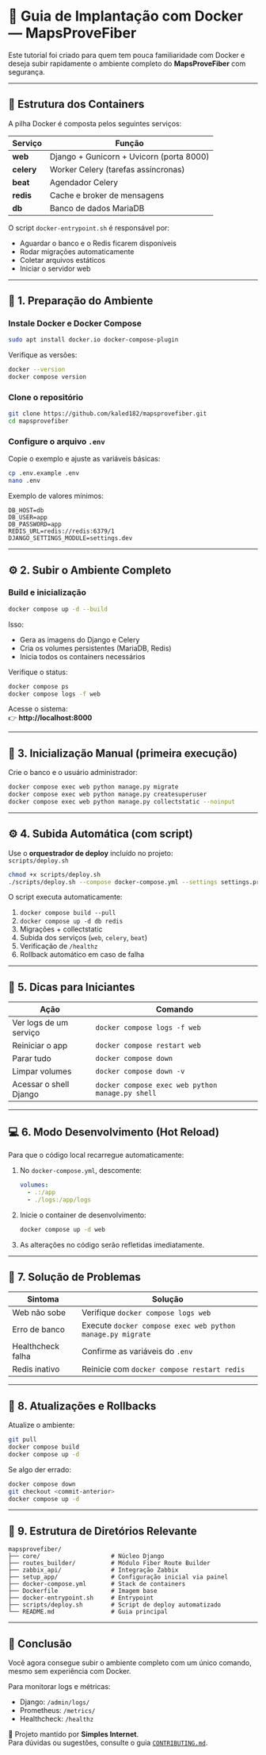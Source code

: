 # 🐳 Guia de Implantação com Docker — MapsProveFiber

Este tutorial foi criado para quem tem pouca familiaridade com Docker e deseja subir rapidamente o ambiente completo do **MapsProveFiber** com segurança.

---

## 🧱 Estrutura dos Containers

A pilha Docker é composta pelos seguintes serviços:

| Serviço | Função |
|----------|--------|
| **web** | Django + Gunicorn + Uvicorn (porta 8000) |
| **celery** | Worker Celery (tarefas assíncronas) |
| **beat** | Agendador Celery |
| **redis** | Cache e broker de mensagens |
| **db** | Banco de dados MariaDB |

O script `docker-entrypoint.sh` é responsável por:
- Aguardar o banco e o Redis ficarem disponíveis  
- Rodar migrações automaticamente  
- Coletar arquivos estáticos  
- Iniciar o servidor web  

---

## 🚀 1. Preparação do Ambiente

### Instale Docker e Docker Compose
```bash
sudo apt install docker.io docker-compose-plugin
```

Verifique as versões:
```bash
docker --version
docker compose version
```

### Clone o repositório
```bash
git clone https://github.com/kaled182/mapsprovefiber.git
cd mapsprovefiber
```

### Configure o arquivo `.env`
Copie o exemplo e ajuste as variáveis básicas:
```bash
cp .env.example .env
nano .env
```

Exemplo de valores mínimos:
```env
DB_HOST=db
DB_USER=app
DB_PASSWORD=app
REDIS_URL=redis://redis:6379/1
DJANGO_SETTINGS_MODULE=settings.dev
```

---

## ⚙️ 2. Subir o Ambiente Completo

### Build e inicialização
```bash
docker compose up -d --build
```

Isso:
- Gera as imagens do Django e Celery  
- Cria os volumes persistentes (MariaDB, Redis)  
- Inicia todos os containers necessários

Verifique o status:
```bash
docker compose ps
docker compose logs -f web
```

Acesse o sistema:  
👉 **http://localhost:8000**

---

## 🧭 3. Inicialização Manual (primeira execução)

Crie o banco e o usuário administrador:
```bash
docker compose exec web python manage.py migrate
docker compose exec web python manage.py createsuperuser
docker compose exec web python manage.py collectstatic --noinput
```

---

## ⚙️ 4. Subida Automática (com script)

Use o **orquestrador de deploy** incluído no projeto:  
`scripts/deploy.sh`

```bash
chmod +x scripts/deploy.sh
./scripts/deploy.sh --compose docker-compose.yml --settings settings.prod --health http://localhost:8000/healthz
```

O script executa automaticamente:
1. `docker compose build --pull`
2. `docker compose up -d db redis`
3. Migrações + collectstatic
4. Subida dos serviços (`web`, `celery`, `beat`)
5. Verificação de `/healthz`
6. Rollback automático em caso de falha

---

## 🧪 5. Dicas para Iniciantes

| Ação | Comando |
|------|----------|
| Ver logs de um serviço | `docker compose logs -f web` |
| Reiniciar o app | `docker compose restart web` |
| Parar tudo | `docker compose down` |
| Limpar volumes | `docker compose down -v` |
| Acessar o shell Django | `docker compose exec web python manage.py shell` |

---

## 💻 6. Modo Desenvolvimento (Hot Reload)

Para que o código local recarregue automaticamente:

1. No `docker-compose.yml`, descomente:
   ```yaml
   volumes:
     - .:/app
     - ./logs:/app/logs
   ```

2. Inicie o container de desenvolvimento:
   ```bash
   docker compose up -d web
   ```

3. As alterações no código serão refletidas imediatamente.

---

## 🧰 7. Solução de Problemas

| Sintoma | Solução |
|----------|----------|
| Web não sobe | Verifique `docker compose logs web` |
| Erro de banco | Execute `docker compose exec web python manage.py migrate` |
| Healthcheck falha | Confirme as variáveis do `.env` |
| Redis inativo | Reinicie com `docker compose restart redis` |

---

## 🔄 8. Atualizações e Rollbacks

Atualize o ambiente:
```bash
git pull
docker compose build
docker compose up -d
```

Se algo der errado:
```bash
docker compose down
git checkout <commit-anterior>
docker compose up -d
```

---

## 🧩 9. Estrutura de Diretórios Relevante

```
mapsprovefiber/
├── core/                    # Núcleo Django
├── routes_builder/          # Módulo Fiber Route Builder
├── zabbix_api/              # Integração Zabbix
├── setup_app/               # Configuração inicial via painel
├── docker-compose.yml       # Stack de containers
├── Dockerfile               # Imagem base
├── docker-entrypoint.sh     # Entrypoint
├── scripts/deploy.sh        # Script de deploy automatizado
└── README.md                # Guia principal
```

---

## 🎯 Conclusão

Você agora consegue subir o ambiente completo com um único comando, mesmo sem experiência com Docker.

Para monitorar logs e métricas:
- Django: `/admin/logs/`
- Prometheus: `/metrics/`
- Healthcheck: `/healthz`

🧡 Projeto mantido por **Simples Internet**.  
Para dúvidas ou sugestões, consulte o guia [`CONTRIBUTING.md`](./CONTRIBUTING.md).
